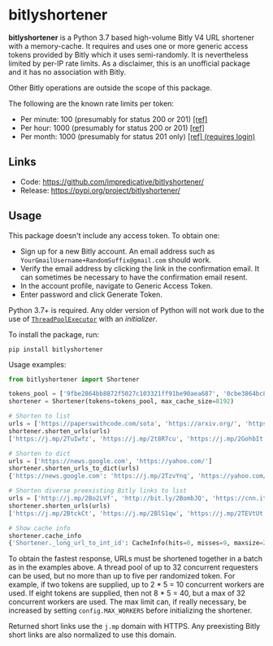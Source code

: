 # bitlyshortener
**bitlyshortener** is a Python 3.7 based high-volume Bitly V4 URL shortener with a memory-cache.
It requires and uses one or more generic access tokens provided by Bitly which it uses semi-randomly.
It is nevertheless limited by per-IP rate limits.
As a disclaimer, this is an unofficial package and it has no association with Bitly.

Other Bitly operations are outside the scope of this package.

The following are the known rate limits per token:
* Per minute: 100 (presumably for status 200 or 201) [[ref]](https://dev.bitly.com/v4/#section/Rate-Limiting)
* Per hour: 1000 (presumably for status 200 or 201) [[ref]](https://dev.bitly.com/v4/#section/Rate-Limiting) 
* Per month: 1000 (presumably for status 201 only) [[ref] (requires login)](https://app.bitly.com/organization/1/detail)

## Links
* Code: https://github.com/impredicative/bitlyshortener/
* Release: https://pypi.org/project/bitlyshortener/

## Usage
This package doesn't include any access token. To obtain one:
* Sign up for a new Bitly account.
An email address such as `YourGmailUsername+RandomSuffix@gmail.com` should work.
* Verify the email address by clicking the link in the confirmation email.
It can sometimes be necessary to have the confirmation email resent.
* In the account profile, navigate to Generic Access Token.
* Enter password and click Generate Token.

Python 3.7+ is required.
Any older version of Python will not work due to the use of 
[`ThreadPoolExecutor`](https://docs.python.org/3/library/concurrent.futures.html#concurrent.futures.ThreadPoolExecutor)
with an *initializer*.

To install the package, run:

    pip install bitlyshortener

Usage examples:
```python
from bitlyshortener import Shortener

tokens_pool = ['9fbe2864bb8872f5027c103321ff91be90aea687', '0cbe3864bc8872f5027c103321ff91be30aea787']  # Use your own.
shortener = Shortener(tokens=tokens_pool, max_cache_size=8192)

# Shorten to list
urls = ['https://paperswithcode.com/sota', 'https://arxiv.org/', 'https://arxiv.org/list/cs.LG/recent']
shortener.shorten_urls(urls)
['https://j.mp/2TuIwfz', 'https://j.mp/2t8R7cu', 'https://j.mp/2GohbIt']

# Shorten to dict
urls = ['https://news.google.com', 'https://yahoo.com/']
shortener.shorten_urls_to_dict(urls)
{'https://news.google.com': 'https://j.mp/2TzvYnq', 'https://yahoo.com/': 'https://j.mp/2TCihE4'}

# Shorten diverse preexisting Bitly links to list
urls = ['http://j.mp/2Bo2LVf', 'http://bit.ly/2BombJQ', 'https://cnn.it/2Ggb2ih', 'https://j.mp/websniffer']
shortener.shorten_urls(urls)
['https://j.mp/2BtckCt', 'https://j.mp/2BlS1qw', 'https://j.mp/2TEVtUt', 'https://j.mp/2BmjqbZ']

# Show cache info
shortener.cache_info
{'Shortener._long_url_to_int_id': CacheInfo(hits=0, misses=9, maxsize=2048, currsize=9)}
```

To obtain the fastest response, URLs must be shortened together in a batch as in the examples above.
A thread pool of up to 32 concurrent requesters can be used, but no more than up to five per randomized token.
For example, if two tokens are supplied, up to 2 * 5 = 10 concurrent workers are used.
If eight tokens are supplied, then not 8 * 5 = 40, but a max of 32 concurrent workers are used.
The max limit can, if really necessary, be increased by setting `config.MAX_WORKERS` before initializing the shortener.

Returned short links use the `j.mp` domain with HTTPS.
Any preexisting Bitly short links are also normalized to use this domain.
